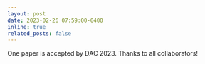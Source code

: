 ```yaml
---
layout: post
date: 2023-02-26 07:59:00-0400
inline: true
related_posts: false
---
```


One paper is accepted by DAC 2023. Thanks to all collaborators!

<!-- A simple inline announcement. -->
